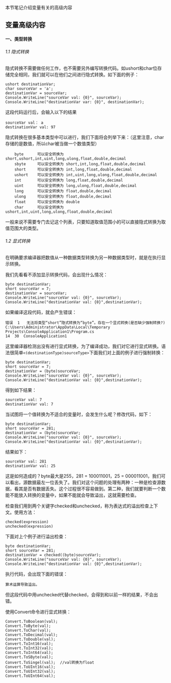 本节笔记介绍变量有关的高级内容

## 变量高级内容 ##

#### 一、类型转换

###### 1.1 隐式转换

隐式转换不需要做任何工作，也不需要另外编写转换代码。如ushort和char位存储完全相同，我们就可以在他们之间进行隐式转换。如下面的例子：

	ushort destinationVar;
	char sourceVar = 'a';
	destinationVar = sourceVar;
	Console.WriteLine("sourceVar val: {0}", sourceVar);
	Console.WriteLine("destinationVar var: {0}", destinationVar);

这段代码运行后，会输入以下的结果

	sourceVar val： a
	destinationVar val: 97

隐式转换在很多基本类型中可以进行，我们下面将会列举下来：（这里注意，char存储的是数值，所以char被当做一个数值类型）

		byte      可以安全转换为 short,ushort,int,uint,long,ulong,float,double,decimal
		sbyte     可以安全转换为 short,int,long,float,double,decimal
		short     可以安全转换为 int,long,float,double,decimal
		ushort    可以安全转换为 int,uint,long,ulong,float,double,decimal
		int       可以安全转换为 long,float,double,decimal
		uint      可以安全转换为 long,ulong,float,double,decimal
		long      可以安全转换为 float,double,decimal
		ulong     可以安全转换为 float,double,decimal
		float     可以安全转换为 double
		char      可以安全转换为 ushort,int,uint,long,ulong,float,double,decimal

一般来说不需要专门去记这个列表，只要知道取值范围小的可以直接隐式转换为取值范围大的类型。


###### 1.2 显式转换

在明确要求编译器把数值从一种数据类型转换为另一种数据类型时，就是在执行显示转换。

我们先看看不添加显示转换代码，会出现什么情况：

	byte destinationVar;
	short sourceVar = 7;
	destinationVar = sourceVar;
	Console.WriteLine("sourceVar val: {0}", sourceVar);
	Console.WriteLine("destinationVar val: {0}",destinationVar);

如果编译这段代码，就会产生错误：

	错误	1	无法将类型“short”隐式转换为“byte”。存在一个显式转换(是否缺少强制转换?)
	C:\Users\Administrator\AppData\Local\Temporary Projects\ConsoleApplication1\Program.cs
	14	30	ConsoleApplication1

这里编译器检测出没有进行显式转换，为了编译成功，我们对它进行显式转换。语法很简单`<(destinationType)sourceType>`下面我们对上面的例子进行强制转换：

	byte destinationVar;
	short sourceVar = 7;
	destinationVar = (byte)sourceVar;
	Console.WriteLine("sourceVar val: {0}", sourceVar);
	Console.WriteLine("destinationVar val: {0}",destinationVar);

得到如下结果：

	sourceVar val: 7
	destinationVar val: 7

当试图将一个值转换为不适合的变量时，会发生什么呢？修改代码，如下：

	byte destinationVar;
	short sourceVar = 281;
	destinationVar = (byte)sourceVar;
	Console.WriteLine("sourceVar val: {0}", sourceVar);
	Console.WriteLine("destinationVar val: {0}",destinationVar);

结果如下：

	sourceVar val: 281
	destinationVar val: 25

这是如何造成的？byte最大是255，281 = 100011001，25 = 000011001，我们可以看出，源数据最左一位丢失了。我们对这个问题的处理有两种：一种是检查源数据，看其是否有数据丢失。这个过程很不容易做到。第二种，我们就要判断一个数能不能放入转换的变量中，如果不能就会导致溢出，这就需要检查。

检查我们用到两个关键字checked和unchecked，称为表达式的溢出检查上下文。使用方法：
	
	checked(expression)
	unchecked(expression)

下面对上个例子进行溢出检查：

	byte destinationVar;
	short sourceVar = 281;
	destinationVar = checked((byte)sourceVar);
	Console.WriteLine("sourceVar val: {0}", sourceVar);
	Console.WriteLine("destinationVar val: {0}",destinationVar);

执行代码，会出现下面的错误：

	算术运算导致溢出。

但这段代码中用unchecked代替checked，会得到和以前一样的结果，不会出错。

使用Convert命令进行显式转换：

	Convert.ToBoolean(val);
	Convert.ToByte(val);
	Convert.ToChar(val);
	Convert.ToDecimal(val);
	Convert.ToDouble(val);
	Convert.ToInt16(val);
	Convert.ToInt32(val);
	Convert.ToInt64(val);
	Convert.ToSByte(val);
	Convert.ToSingel(val);  //val转换为float
	Convert.ToUInt16(val);
	Convert.ToUInt32(val);
	Convert.ToUInt64(val);

